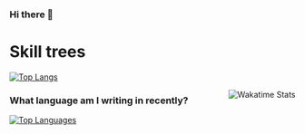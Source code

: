 ### Hi there 👋

# Skill trees

[![Top Langs](https://github-readme-stats.vercel.app/api/top-langs/?username=ahahalala)](https://github.com/anuraghazra/github-readme-stats)

[<img align="right" alt="Wakatime Stats" src="https://github-readme-stats.vercel.app/api/wakatime?username=Hahahalala&layout=compact&theme=transparent&hide=Perl,Other">](https://wakatime.com/@Hahahalala)

### What language am I writing in recently?

[<img alt="Top Languages" src="https://github-readme-stats.vercel.app/api/top-langs/?username=Hahahalala&layout=compact">](https://github.com/anuraghazra/github-readme-stats)
